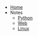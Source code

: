 <!-- 首页的目录，拷贝navbar.md的内容 -->
- [Home](/)
- Notes
  - [Python](docs/Python)
  - [Web](docs/Python/Web)
  - [Linux](docs/Linux/简介/简介.md)